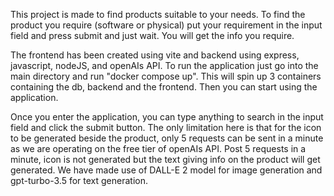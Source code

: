 This project is made to find products suitable to your needs. To find the product you require (software or physical) put your requirement in the input field and press submit and just wait. 
You will get the info you require.
 
The frontend has been created using vite and backend using express, javascript, nodeJS, and openAIs API. 
To run the application just go into the main directory and run "docker compose up". This will spin up 3 containers containing the db, backend and the frontend.
Then you can start using the application.

Once you enter the application, you can type anything to search in the input field and click the submit button. The only limitation here is that for the icon to be generated beside the product,
only 5 requests can be sent in a minute as we are operating on the free tier of openAIs API. Post 5 requests in a minute, icon is not generated but the text giving info on the product will get generated. 
We have made use of DALL-E 2 model for image generation and gpt-turbo-3.5 for text generation. 
